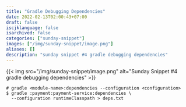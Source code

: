 ```yaml
---
title: "Gradle Debugging Dependencies"
date: 2022-02-13T02:00:43+07:00
draft: false
iscjklanguage: false
isarchived: false
categories: ["sunday-snippet"]
images: ["/img/sunday-snippet/image.png"]
aliases: []
description: "sunday snippet #4 gradle debugging dependencies"
---
```


{{< img src="/img/sunday-snippet/image.png" alt="Sunday Snippet #4 gradle debugging dependencies" >}}


```shell
# gradle <module-name>:dependencies --configuration <configuration>
$ gradle :payment:payment-service:dependencies \
  --configuration runtimeClasspath > deps.txt
```

